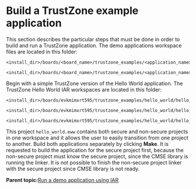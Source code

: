 # Build a TrustZone example application

This section describes the particular steps that must be done in order to build and run a TrustZone application. The demo applications workspace files are located in this folder:

```
<install_dir>/boards/<board_name>/trustzone_examples/<application_name>/[<core_type>]/iar/<application_name>_ns/iar
```

```
<install_dir>/boards/<board_name>/trustzone_examples/<application_name>/[<core_type>]/iar/<application_name>_s/iar
```

Begin with a simple TrustZone version of the Hello World application. The TrustZone Hello World IAR workspaces are located in this folder:

```
<install_dir>/boards/evkmimxrt595/trustzone_examples/hello_world/hello_world_ns/iar/hello_world_ns.eww
```

```
<install_dir>/boards/evkmimxrt595/trustzone_examples/hello_world/hello_world_s/iar/hello_world_s.eww
```

```
<install_dir>/boards/evkmimxrt595/trustzone_examples/hello_world/hello_world_s/iar/hello_world.eww
```

This project `hello_world.eww` contains both secure and non-secure projects in one workspace and it allows the user to easily transition from one project to another. Build both applications separately by clicking **Make**. It is requested to build the application for the secure project first, because the non-secure project must know the secure project, since the CMSE library is running the linker. It is not possible to finish the non-secure project linker with the secure project since CMSE library is not ready.

**Parent topic:**[Run a demo application using IAR](../topics/run_a_demo_application_using_iar.md)

